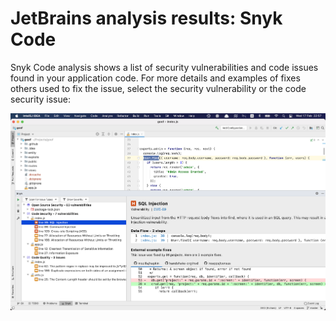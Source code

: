 # JetBrains analysis results: Snyk Code

Snyk Code analysis shows a list of security vulnerabilities and code issues found in your application code. For more details and examples of fixes others used to fix the issue, select the security vulnerability or the code security issue:

![Display more information for a vulnerability or code issue](../../.gitbook/assets/results-code.png)

##
